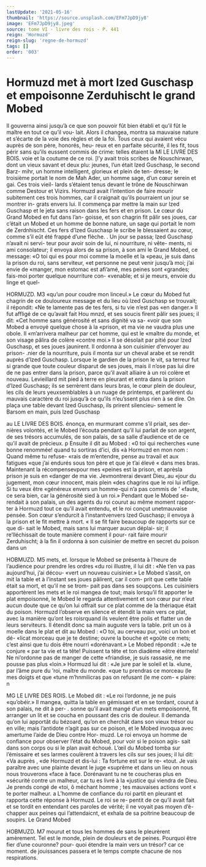 ```yaml
---
lastUpdate: '2021-05-16'
thumbnail: 'https://source.unsplash.com/EFm7JpD9jy8'
image: 'EFm7JpD9jy8.jpeg'
source: tome VI - livre des rois - P. 441
reign: 'Hormuzd'
reign-slug: 'regne-de-hormuzd'
tags: []
order: '003'
---
```


# Hormuzd met à mort Ized Guschasp et empoisonne Zerduhischt le grand Mobed

Il gouverna ainsi jusqu’à ce que son pouvoir fût bien établi et qu’il fût le maître en tout ce qu’il vou-
lait. Alors il changea, montra sa mauvaise nature et s’écarte de la voie des règles et de la foi. Tous ceux
qui avaient vécu auprès de son père, honorés, heu-
reux et en parfaite sécurité, il les fit, tous périr sans
qu’ils eussent commis de crime: telles étaient la
Mî LE LIVRE DES BOIS.
voie et la coutume de ce roi. [l’y avait trois scribes
de Nouschirwan, dont un vieux savant et deux plu:
jeunes, l’un était lzed Guschasp, le second Barz-
mihr, un homme intelligent, glorieux et plein de ten- dresse; le troisième portait le nom de Mah Ader, un homme sage, d’un cœur serein et gai. Ces trois vieil-
lards s’étaient tenus devant le trône de Nouschirwan comme Destour et Vizirs. Hormuzd avait l’intention
de faire mourir subitement ces trois hommes, car il craignait qu’ils pourraient un jour se montrer in- grats envers lui. Il commença par mettre la main sur lzed Guschasp et le jeta sans raison dans les fers et en prison. Le cœur du Grand Mobed en fut dans l’an- goisse, et son chagrin fit pâlir ses joues, car c’était
un Mobed et un homme de bonne nature, un sage qui portait le nom de Zerdnhischt. Ces fers d’lzed Guschasp le scribe le blessaient au cœur, comme s’il eût été frappé d’une flèche. .
Un jour se passa; lzed Guschasp n’avait ni servi- teur pour avoir soin de lui, ni nourriture, ni vête- ments, ni ami consolateur; il envoya alors de sa prison, à son ami le Grand Mobed, ce message: «O toi qui es pour moi comme la moelle et la «peau, je suis dans la prison du roi, sans serviteur, «et personne ne peut venir jusqu’à moi; j’ai envie de
«manger, mon estomac est afi’amé, mes peines sont «grandes; fais-moi porter quelque nourriture con- «venable; et si je meurs, envoie du linge et quel-

HORMUZD. M3 «qu’un pour coudre mon linceul.» Le cœur du
Mobed fut chagrin de ce douloureux message et du lieu où lzed Guschasp se trouvait; il répondit: «Ne te lamente pas de tes fers, si tu vie n’est pas
«en danger.» Il fut affligé de ce qu’avait fait Hou
mnzd, et ses soucis firent pâlir ses joues; il dit: «Cet homme sans générosité et sans dignité va sa-
«voir que son Mobed a envoyé quelque chose à la «prison, et ma vie ne vaudra plus une obole. Il «m’arrivera malheur par cet homme, qui est le «maître du monde, et son visage pâlira de colère «contre moi.» Il se désolait par pitié pour lzed Guschasp, et ses joues jaunirent.
Il ordonna à son cuisinier d’envoyer au prison- .nier de la nourriture, puis il monta sur un cheval
arabe et se rendit auprès d’lzed Guschasp. Lorsque
le gardien de la prison le vit, sa terreur fut si grande que toute couleur disparut de ses joues, mais il n’ose pas lui dire de ne pas entrer dans la prison, parce qu’il avait alliaire à un roi colère et nouveau. Levieillard mit pied à terre en pleurant et entra dans la prison d’lzed Guschasp; ils se serrèrent
dans leurs bras, le cœur plein de douleur, les cils de leurs yeuxsemblables à un nuage de printemps, et parlèrent du mauvais caractère du roi jusqu’à ce
qu’ils n’eu’ssent plus rien à se dire. On plaça une
table devant Ized Guschasp, ils prirent silencieu- sement le Barsom en main, puis lzed Guschasp

au LE LIVRE DES BOIS.
énonça, en murmurant comme s’il priait, ses der- nières volontés, et le Mobed l’écouta pendant qu’il
lui parlait de son argent, de ses trésors accumulés, de son palais, de sa salle d’audience et de ce qu’il
avait de précieux. p Ensuite il dit au Mobed : «0 toi qui recherches
«une bonne renommée! quand tu sortiras d’ici, dis
«à Hormuzd en mon nom : Quand même tu refuse- «rais de m’entendre, pense au travail et aux fatigues «que j’ai endurés sous ton père et que je t’ai élevé
« dans mes bras. Maintenant la récompensevpour mes «peines est la prison, et aprèsla prison je suis en «danger de ma vie. Jevmontrerai devant Dieu,.au «jour du jugement, mon cœur innocent, mais plein «des chagrins que le roi lui inflige. Si tu veux être «généreux envers un homme-qui n’a pas commis de
’ «faute, ce sera bien, car la générosité sied à un roi.»
Pendant que le Mobed se-rendait à son palais, un des agents du roi courut au même moment rappor-
ter à Hormuzd tout ce qu’il avait entendu, et le roi conçut unetmauvaise pensée. Son cœur s’endurcit à l’instantvenvers lzed Guschasp; il envoya à la prison
et le fit mettre à mort. «
Il se fit faire beaucoup de rapports sur ce que di-
sait le Mobed, mais sans lui marquer aucun déplai- sir; il re’lléchissait de toute manière comment il pour-
rait faire mourir Zerduhischt; à la fin il ordonna à son cuisinier de mettre en secret du poison dans un

HOBMUZD. M5 mets, et. lorsque le Mobed se présenta à l’heure de
l’audience pour prendre les ordres «du roi illustre, il lui dit : «Ne t’en va pas aujourd’hui, j’ai décou-
«vert un nouveau cuisinier.» Le Mobed s’assit, on
mit la table et à l’instant ses joues pâlirent, car il com- prit que cette table était sa mort, et qu’il ne se trom- pait pas dans ses soupçons. Les cuisiniers apportèrent les mets et le roi mangea de tout; mais lorsqu’il fit apporter le plat empoisonné, le Mobed le regarda attentivement et son cœur pur n’eut aucun doute que ce qu’on lui offrait sur ce plat comme de la thériaque était du poison. Hormuzd l’observe en silence et étendit la main vers ce plat, avec la manière qu’ont
les roisrquand ils veulent être polis et flatter un de leurs serviteurs. Il étendit donc sa main auguste vers la table. prit un os à moelle dans le plat et dit au Mobed : «O toi, au cerveau pur, voici un bon et dé- «licat morceau que je te destine; ouvre la bouche et «goûte ce mets; c’est ainsi que tu dois être nourri «dorénavant.» Le Mobed répondit : «Je te conjure
« par ta vie et ta tête! Puissent ta tête et ton diadème «être éternels! Ne ni’ordonne pas de manger de cette «friandise, je suis rassasié, ne me pousse pas plus «loin.» Hormuzd lui dit : «Je jure par le soleil et la. «lune, par l’âme pure du ’roi, maître du monde.
«que tu prendras ce morceau (le mes doigts et que
«tune m’hnmilicras pas on refusant (le me com- « plaire: n

MG LE LIVRE DES ROIS.
Le Mobed dit : «Le roi l’ordonne, je ne puis
«qu’obéir.» Il mangea, quitta la table en gémissant
et en se tordant, courut à son palais, ne dit à per- . sonne qu’il avait mangé d’un mets empoisonné, fit
arranger un lit et se coucha en poussant des cris de douleur. Il demanda qu’on lui apportât du bézoard,
qu’on en cherchât dans son vieux trésor ou en ville;
mais l’antidote n’agit pas sur ce poison, et le Mobed invoqua avec amertume l’aide de Dieu contre Hor- muzd. Le roi envoya un homme de confiance pour observer l’état du Mobed, pour voir si le poison agis-
sait dans son corps ou si le plan avait échoué. L’œil
du Mobed tomba sur l’émissaire et ses larmes coulèrent
à travers les cils sur ses joues; il lui dit: «Va auprès
, «de Hormuzd et dis-lui : Ta fortune est sur le re- «tout. Je vais paraître avec une plainte devant le juge «suprême et dans un lieu on nous nous trouverons «face à face. Dorénavant tu ne te coucheras plus en «sécurité contre un malheur, car tu es livré à la
«justice qui viendra de Dieu. Je prends congé de «toi, ô méchant homme ; tes mauvaises actions vont « te porter malheur. a
L’homme de confiance du roi partit en pleurant
et rapporta cette réponse à Hormuzd. Le roi se re- pentit de ce qu’il avait fait et se tordit en entendant
ces paroles de vérité; il ne voyait pas moyen d’é-
chapper aux peines qui l’attendaicnt, et exhala de
sa poitrine beaucoup de soupirs. Le Grand Mobed

HOBMUZD. M7 mourut et tous les hommes de sans le pleurèrent
amèrement. Tel est le monde, plein de douleurs et de peines. Pourquoi être fier d’une couronne? pour- quoi étendre la main vers un trésor? car ce moment.
de jouissances passera et le temps compte chacune de nos respirations.
